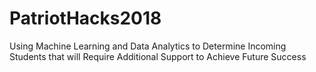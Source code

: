# PatriotHacks2018
Using Machine Learning and Data Analytics to Determine Incoming Students that will Require Additional Support to Achieve Future Success

